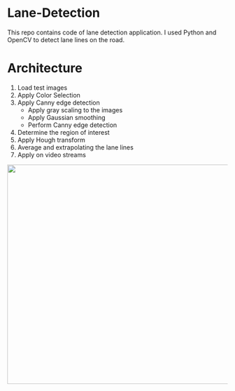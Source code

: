 # Lane-Detection
This repo contains code of lane detection application. I used Python and OpenCV to detect lane lines on the road.

# Architecture
1. Load test images
2. Apply Color Selection
3. Apply Canny edge detection
    - Apply gray scaling to the images
    - Apply Gaussian smoothing
    - Perform Canny edge detection
4. Determine the region of interest
5. Apply Hough transform
6. Average and extrapolating the lane lines
7. Apply on video streams

<img src="demo_gif.gif" width="800" height="500" />
